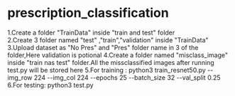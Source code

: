 # prescription_classification

1.Create a folder "TrainData" inside "train and test" folder\
2.Create 3 folder named "test" ,"train","validation" inside "TrainData"\
3.Upload dataset as "No Pres" and "Pres" folder name in 3 of the folder,Here validation is potional
4.Create a folder named "misclass_image" inside "train nas test" folder.All the missclassified images after running test.py will be stored here
5.For training : python3 train_resnet50.py --img_row 224 --img_col 224 --epochs 25 --batch_size 32 --val_split 0.25
6.For testing: python3 test.py
